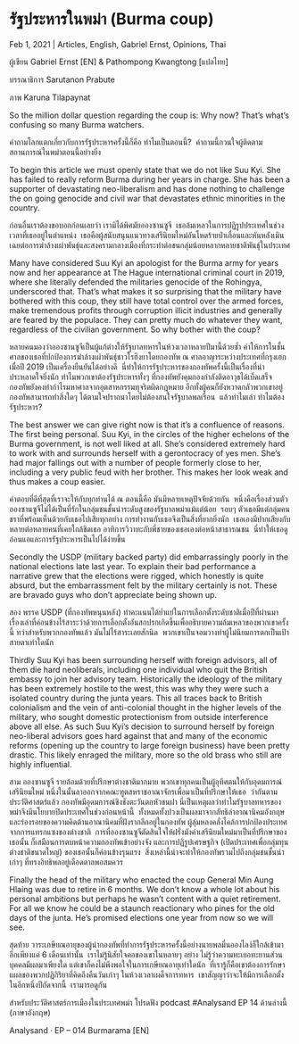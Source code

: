 # รัฐประหารในพม่า (Burma coup)

Feb 1, 2021 | Articles, English, Gabriel Ernst, Opinions, Thai





ผู้เขียน Gabriel Ernst [EN] & Pathompong Kwangtong [แปลไทย]

บรรณาธิการ Sarutanon Prabute

ภาพ Karuna Tilapaynat

So the million dollar question regarding the coup is: Why now? That’s what’s confusing so many Burma watchers.

คำถามโลกแตกเกี่ยวกับการรัฐประหารครั้งนี้ก็คือ ทำไมเป็นตอนนี้?  คำถามนี้กวนใจผู้ติดตามสถานการณ์ในพม่าตอนนี้อย่างยิ่ง

To begin this article we must openly state that we do not like Suu Kyi. She has failed to really reform Burma during her years in charge. She has been a supporter of devastating neo-liberalism and has done nothing to challenge the on going genocide and civil war that devastates ethnic minorities in the country.

ก่อนอื่นเราต้องขอบอกก่อนเลยว่า เรามิได้พิศมัยอองซานซูจี  เธอล้มเหลวในการปฏิรูปประเทศในช่วงเวลาที่เธออยู่ในตำแหน่ง  เธอคือผู้สนับสนุนแนวทางเสรีนิยมใหม่อันโหดร้ายป่าเถื่อนและหันหลังเมินเฉยต่อการฆ่าล้างเผ่าพันธุ์และสงครามกลางเมืองที่กระทำต่อชนกลุ่มน้อยหลากหลายชาติพันธ์ุในประเทศ

Many have considered Suu Kyi an apologist for the Burma army for years now and her appearance at The Hague international criminal court in 2019, where she literally defended the militaries genocide of the Rohingya, underscored that. That’s what makes it so surprising that the military have bothered with this coup, they still have total control over the armed forces, make tremendous profits through corruption illicit industries and generally are feared by the populace. They can pretty much do whatever they want, regardless of the civilian government. So why bother with the coup?

หลายคนมองว่าอองซานซูจีเป็นผู้แก้ต่างให้รัฐบาลทหารในห้วงเวลาหลายปีมานี้ด้วยซ้ำ คำให้การในชั้นศาลของเธอที่ปกป้องการฆ่าล้างเผ่าพันธ์ุชาวโรฮิงยาโดยกองทัพ ณ ศาลอาญาระหว่างประเทศที่กรุงเฮกเมื่อปี 2019 เป็นเครื่องยืนยันได้อย่างดี  นี่ทำให้การรัฐประหารของกองทัพครั้งนี้เป็นเรื่องที่น่าประหลาดใจยิ่งนัก ทำไมพวกเขาต้องรัฐประหารทั้งๆ ที่กองทัพยังคุมกองกำลังติดอาวุธได้เบ็ดเสร็จ กองทัพยังคงทำกำไรมหาศาลจากอุตสาหกรรมทุจริตผิดกฎหมาย อีกทั้งผู้คนก็ยังหวาดกลัวพวกเขาอยู่  กองทัพสามารถทำสิ่งใดๆ ได้ตามใจปราถนาโดยไม่ต้องสนใจรัฐบาลพลเรือน  แล้วทำไมเล่า ทำไมต้องรัฐประหาร?

The best answer we can give right now is that it’s a confluence of reasons. The first being personal. Suu Kyi, in the circles of the higher echelons of the Burma government, is not well liked at all. She’s considered extremely hard to work with and surrounds herself with a gerontocracy of yes men. She’s had major fallings out with a number of people formerly close to her, including a very public feud with her brother. This makes her look weak and thus makes a coup easier.

คำตอบที่ดีที่สุดที่เราจะให้กับทุกท่านได้ ณ ตอนนี้คือ มันมีหลายเหตุปัจจัยด้วยกัน  หนึ่งคือเรื่องส่วนตัว  อองซานซูจีไม่ได้เป็นที่รักในกลุ่มชนชั้นนำระดับสูงของรัฐบาลพม่าแม้แต่น้อย  รอบๆ ตัวเธอมีแต่กลุ่มคนชราที่พร้อมเห็นด้วยกับเธอไปเสียทุกอย่าง การทำงานกับเธอจึงเป็นสิ่งที่ยากยิ่งนัก  เธอเองมีปากเสียงกับหลายต่อหลายคนที่เคยใกล้ชิดเธอ อาทิการวิวาทะกับพี่ชายของเธอเองต่อหน้าสาธารณชน  นี่ทำให้เธอดูอ่อนแอและการรัฐประหารเป็นไปได้ง่ายขึ้น

Secondly the USDP (military backed party) did embarrassingly poorly in the national elections late last year. To explain their bad performance a narrative grew that the elections were rigged, which honestly is quite absurd, but the embarrassment felt by the military certainly is not. These are bravado guys who don’t appreciate being shown up.

สอง พรรค USDP (ที่กองทัพหนุนหลัง) ทำคะแนนได้ย่ำแย่ในการเลือกตั้งระดับชาติเมื่อปีที่ผ่านมา  เรื่องเล่าที่ค่อนข้างไร้สาระว่าด้วยการเลือกตั้งอันสกปรกเกิดขึ้นเพื่ออธิบายความล้มเหลวของพวกเขาครั้งนี้ ทว่าสำหรับพวกกองทัพแล้ว มันไม่ไร้สาระเลยสักนิด  พวกเขาเป็นจอมวางท่าผู้ไม่นิยมการตกเป็นเป้าสายตาเท่าใดนัก

Thirdly Suu Kyi has been surrounding herself with foreign advisors, all of them die hard neoliberals, including one individual who quit the British embassy to join her advisory team. Historically the ideology of the military has been extremely hostile to the west, this was why they were such a isolated country during the junta years. This all traces back to British colonialism and the vein of anti-colonial thought in the higher levels of the military, who sought domestic protectionism from outside interference above all else. As such Suu Kyi’s decision to surround herself by foreign neo-liberal advisors goes hard against that and many of the economic reforms (opening up the country to large foreign business) have been pretty drastic. This likely enraged the military, more so the old brass who still are highly influential.

สาม อองซานซูจี รายล้อมด้วยที่ปรึกษาต่างชาติมากมาย พวกเขาทุกคนเป็นผู้อุทิศตนให้กับอุดมการณ์เสรีนิยมใหม่ หนึ่งในนั้นลาออกจากคณะฑูตสหราชอาณาจักรเพื่อมาเป็นที่ปรึกษาให้เธอ  ว่ากันตามประวัติศาสตร์แล้ว กองทัพมีอุดมการณ์ชิงชังตะวันตกหัวชนฝา นี่เป็นเหตุผลว่าทำไมรัฐบาลทหารของพม่าจึงมีนโยบายปิดประเทศในช่วงก่อนหน้านี้  ทั้งหมดทั้งปวงเป็นผลมาจากลัทธิล่าอาณานิคมอังกฤษและร่องรอยของความคิดต้านอาณานิคมที่ฝังรากลึกอยู่ในกองทัพ ผู้ลุ่มหลงคลั่งไคล้การปกป้องประเทศจากการแทรกแซงของต่างชาติ  การที่อองซานซูจีตัดสินใจให้ฝรั่งมังค่าเสรีนิยมใหม่มาเป็นที่ปรึกษาของเธอนั้น ก็เสมือนการตบหน้าความกองทัพเข้าอย่างจัง และการปฏิรูปเศรษฐกิจ (เปิดประเทศเพื่อกลุ่มทุนต่างชาติขนาดใหญ่) ของเธอนั้นก็ค่อนข้างรุนแรง  สิ่งเหล่านี้น่าจะทำให้กองทัพรวมไปถึงกลุ่มชนชั้นนำเก่าๆ ที่ทรงอิทธิพลอยู่เดือดดาลพอสมควร

Finally the head of the military who enacted the coup General Min Aung Hlaing was due to retire in 6 months. We don’t know a whole lot about his personal ambitions but perhaps he wasn’t content with a quiet retirement. For all we know he could be a staunch reactionary who pines for the old days of the junta. He’s promised elections one year from now so we will see. 

สุดท้าย วาระเกษียณอายุของผู้นำกองทัพที่ทำการรัฐประหารครั้งนี้อย่างนายพลมี่นอองไลง์ก็ใกล้เข้ามาอีกเพียงแค่ 6 เดือนเท่านั้น  เราไม่รู้นิสัยใจคอของเขาในหลายๆ อย่าง ไม่รู้ว่าความทะเยอทะยานส่วนบุคคลมีผลมาเพียงใด แต่เขาก็คงไม่พึงพอใจในการเกษียณอายุเท่าใดนัก  ที่เรารู้ก็คือเขาต้องการรักษาแผลของพวกปฏิกิริยาที่คิดถึงคืนวันเก่าๆ ในห้วงเวลาเผด็จการทหาร  เขาสัญญาว่าจะให้มีการเลือกตั้งในอีกหนึ่งปีถัดจากนี้  เรามารอดูกัน



สำหรับประวัติศาสตร์การเมืองในประเทศพม่า โปรดฟัง podcast #Analysand EP 14 ด้านล่างนี้ (ภาษาอังกฤษ)



Analysand · EP – 014 Burmarama [EN]